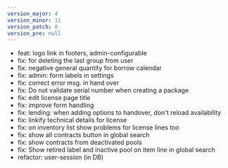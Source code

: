 ```yaml
---
version_major: 4
version_minor: 11
version_patch: 0
version_pre: null
---
```


- feat: logo link in footers, admin-configurable
- fix: for deleting the last group from user
- fix: negative general quantity for borrow calendar
- fix: admin: form labels in settings
- fix: correct error msg. in hand over
- fix: Do not validate serial number when creating a package
- fix: edit license page title
- fix: improve form handling
- fix: lending: when adding options to handover, don't reload availability
- fix: linkify technical details for license
- fix: on inventory list show problems for license lines too
- fix: show all contracts button in global search
- fix: show contracts from deactivated pools
- fix: Show retired label and inactive pool on item line in global search
- refactor: user-session (in DB)

